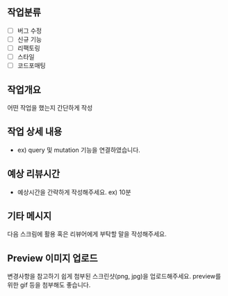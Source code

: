 ## 작업분류
- [ ] 버그 수정
- [ ] 신규 기능
- [ ] 리팩토링
- [ ] 스타일
- [ ] 코드포매팅

## 작업개요
어떤 작업을 했는지 간단하게 작성

## 작업 상세 내용
- ex) query 및 mutation 기능을 연결하였습니다.

## 예상 리뷰시간
- 예상시간을 간략하게 작성해주세요. ex) 10분

## 기타 메시지
다음 스크림에 활용 혹은 리뷰어에게 부탁할 말을 작성해주세요.

## Preview 이미지 업로드
변경사항을 참고하기 쉽게 첨부된 스크린샷(png, jpg)을 업로드해주세요. preview를 위한 gif 등을 첨부해도 좋습니다.
